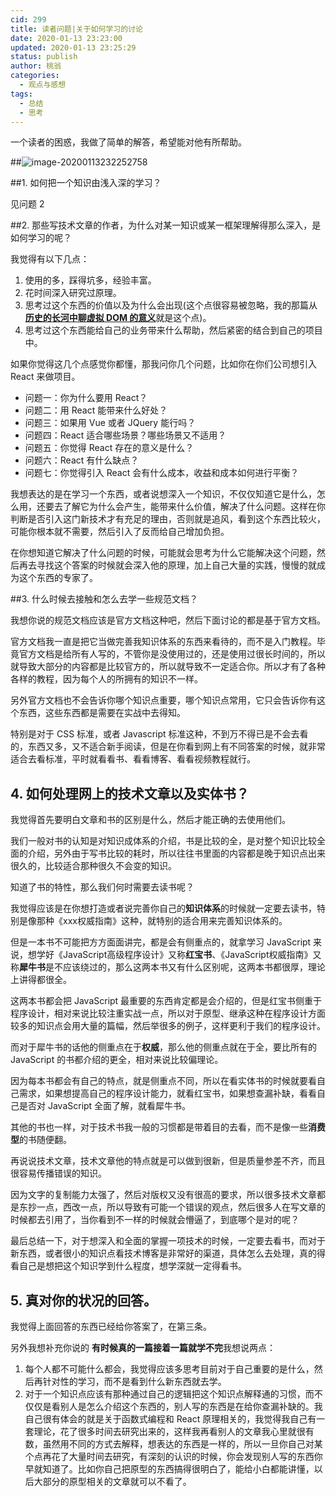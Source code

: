 ```yaml
---
cid: 299
title: 读者问题|关于如何学习的讨论
date: 2020-01-13 23:23:00
updated: 2020-01-13 23:25:29
status: publish
author: 桃翁
categories: 
  - 观点与感想
tags: 
  - 总结
  - 思考
---
```



一个读者的困惑，我做了简单的解答，希望能对他有所帮助。

##![image-20200113232252758](http://imgs.taoweng.site/2020-01-13-152255.png)

##1. 如何把一个知识由浅入深的学习？

见问题 2

##2. 那些写技术文章的作者，为什么对某一知识或某一框架理解得那么深入，是如何学习的呢？

我觉得有以下几点：

1. 使用的多，踩得坑多，经验丰富。
2. 花时间深入研究过原理。
3. 思考过这个东西的价值以及为什么会出现(这个点很容易被忽略，我的那篇从[**历史的长河中聊虚拟 DOM 的意义**](http://www.taoweng.site/index.php/archives/293/)就是这个点)。
4. 思考过这个东西能给自己的业务带来什么帮助，然后紧密的结合到自己的项目中。

如果你觉得这几个点感觉你都懂，那我问你几个问题，比如你在你们公司想引入 React 来做项目。

- 问题一：你为什么要用 React？
- 问题二：用 React 能带来什么好处？
- 问题三：如果用 Vue 或者 JQuery 能行吗？
- 问题四：React 适合哪些场景？哪些场景又不适用？
- 问题五：你觉得 React 存在的意义是什么？
- 问题六：React 有什么缺点？
- 问题七：你觉得引入 React 会有什么成本，收益和成本如何进行平衡？

我想表达的是在学习一个东西，或者说想深入一个知识，不仅仅知道它是什么，怎么用，还要去了解它为什么会产生，能带来什么价值，解决了什么问题。这样在你判断是否引入这门新技术才有充足的理由，否则就是追风，看到这个东西比较火，可能你根本就不需要，然后引入了反而给自己增加负担。

在你想知道它解决了什么问题的时候，可能就会思考为什么它能解决这个问题，然后再去寻找这个答案的时候就会深入他的原理，加上自己大量的实践，慢慢的就成为这个东西的专家了。

##3. 什么时候去接触和怎么去学一些规范文档？

我想你说的规范文档应该是官方文档这种吧，然后下面讨论的都是基于官方文档。

官方文档我一直是把它当做完善我知识体系的东西来看待的，而不是入门教程。毕竟官方文档是给所有人写的，不管你是没使用过的，还是使用过很长时间的，所以就导致大部分的内容都是比较官方的，所以就导致不一定适合你。所以才有了各种各样的教程，因为每个人的所拥有的知识不一样。

另外官方文档也不会告诉你哪个知识点重要，哪个知识点常用，它只会告诉你有这个东西，这些东西都是需要在实战中去得知。

特别是对于 CSS 标准，或者 Javascript 标准这种，不到万不得已是不会去看的，东西又多，又不适合新手阅读，但是在你看到网上有不同答案的时候，就非常适合去看标准，平时就看看书、看看博客、看看视频教程就行。

## 4. 如何处理网上的技术文章以及实体书？

我觉得首先要明白文章和书的区别是什么，然后才能正确的去使用他们。

我们一般对书的认知是对知识成体系的介绍，书是比较的全，是对整个知识比较全面的介绍，另外由于写书比较的耗时，所以往往书里面的内容都是晚于知识点出来很久的，比较适合那种很久不会变的知识。

知道了书的特性，那么我们何时需要去读书呢？

我觉得应该是在你想打造或者说完善你自己的**知识体系**的时候就一定要去读书，特别是像那种《xxx权威指南》这种，就特别的适合用来完善知识体系的。

但是一本书不可能把方方面面讲完，都是会有侧重点的，就拿学习 JavaScript 来说，想学好《JavaScript高级程序设计》又称**红宝书**、《JavaScript权威指南》又称**犀牛书**是不应该绕过的，那么这两本书又有什么区别呢，这两本书都很厚，理论上讲得都很全。

这两本书都会把 JavaScript 最重要的东西肯定都是会介绍的，但是红宝书侧重于程序设计，相对来说比较注重实战一点，所以对于原型、继承这种在程序设计方面较多的知识点会用大量的篇幅，然后举很多的例子，这样更利于我们的程序设计。

而对于犀牛书的话他的侧重点在于**权威**，那么他的侧重点就在于全，要比所有的 JavaScript 的书都介绍的更全，相对来说比较偏理论。

因为每本书都会有自己的特点，就是侧重点不同，所以在看实体书的时候就要看自己需求，如果想提高自己的程序设计能力，就看红宝书，如果想查漏补缺，看看自己是否对 JavaScript 全面了解，就看犀牛书。

其他的书也一样，对于技术书我一般的习惯都是带着目的去看，而不是像一些**消费型**的书随便翻。

再说说技术文章，技术文章他的特点就是可以做到很新，但是质量参差不齐，而且很容易传播错误的知识。

因为文字的复制能力太强了，然后对版权又没有很高的要求，所以很多技术文章都是东抄一点，西改一点，所以导致有可能一个错误的观点，然后很多人在写文章的时候都去引用了，当你看到不一样的时候就会懵逼了，到底哪个是对的呢？

最后总结一下，对于想深入和全面的掌握一项技术的时候，一定要去看书，而对于新东西，或者很小的知识点看技术博客是非常好的渠道，具体怎么去处理，真的得看自己是想把这个知识学到什么程度，想学深就一定得看书。

## 5. 真对你的状况的回答。

我觉得上面回答的东西已经给你答案了，在第三条。

另外我想补充你说的 **有时候真的一篇接着一篇就学不完**我想说两点：

1. 每个人都不可能什么都会，我觉得应该多思考目前对于自己重要的是什么，然后再针对性的学习，而不是看到什么新东西就去学。
2. 对于一个知识点应该有那种通过自己的逻辑把这个知识点解释通的习惯，而不仅仅是看别人是怎么介绍这个东西的，别人写的东西是在给你查漏补缺的。我自己很有体会的就是关于函数式编程和 React 原理相关的，我觉得我自己有一套理论，花了很多时间去研究出来的，这样我再看别人的文章我心里就很有数，虽然用不同的方式去解释，想表达的东西是一样的，所以一旦你自己对某个点再花了大量时间去研究，有深刻的认识的时候，你会发现别人写的东西你早就知道了。比如你自己把原型的东西搞得很明白了，能给小白都能讲懂，以后大部分的原型相关的文章就可以不看了。